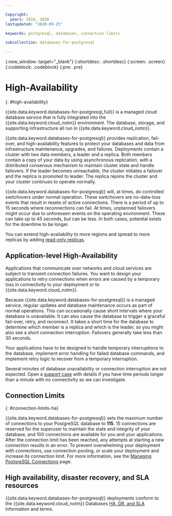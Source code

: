 ```yaml
---

Copyright:
  years: 2018, 2020
lastupdated: "2020-09-25"

keywords: postgresql, databases, connection limits

subcollection: databases-for-postgresql

---
```


{:new_window: target="_blank"}
{:shortdesc: .shortdesc}
{:screen: .screen}
{:codeblock: .codeblock}
{:pre: .pre}

# High-Availability
{: #high-availability}

{{site.data.keyword.databases-for-postgresql_full}} is a managed cloud database service that is fully integrated into the {{site.data.keyword.cloud_notm}} environment. The database, storage, and supporting infrastructure all run in {{site.data.keyword.cloud_notm}}.

{{site.data.keyword.databases-for-postgresql}} provides replication, fail-over, and high-availability features to protect your databases and data from infrastructure maintenance, upgrades, and failures. Deployments contain a cluster with two data members, a leader and a replica. Both members contain a copy of your data by using asynchronous replication, with a distributed consensus mechanism to maintain cluster state and handle failovers. If the leader becomes unreachable, the cluster initiates a failover and the replica is promoted to leader. The replica rejoins the cluster and your cluster continues to operate normally. 

{{site.data.keyword.databases-for-postgresql}} will, at times, do controlled switchovers under normal operation. These switchovers are no-data-loss events that result in resets of active connections. There is a period of up to 15 seconds where reconnections can fail. At times, unplanned failovers might occur due to unforeseen events on the operating environment. These can take up to 45 seconds, but can be less. In both cases, potential exists for the downtime to be longer.

You can extend high-availability to more regions and spread to more replicas by adding [read-only replicas](/docs/databases-for-postgresql?topic=databases-for-postgresql-read-only-replicas). 

## Application-level High-Availability

Applications that communicate over networks and cloud services are subject to transient connection failures. You want to design your applications to retry connections when errors are caused by a temporary loss in connectivity to your deployment or to {{site.data.keyword.cloud_notm}}.

Because {{site.data.keyword.databases-for-postgresql}} is a managed service, regular updates and database maintenance occurs as part of normal operations. This can occasionally cause short intervals where your database is unavailable. It can also cause the database to trigger a graceful fail-over, retry, and reconnect. It takes a short time for the database to determine which member is a replica and which is the leader, so you might also see a short connection interruption. Failovers generally take less than 30 seconds.

Your applications have to be designed to handle temporary interruptions to the database, implement error handling for failed database commands, and implement retry logic to recover from a temporary interruption.

Several minutes of database unavailability or connection interruption are not expected. Open a [support case](https://cloud.ibm.com/unifiedsupport/cases/add) with details if you have time periods longer than a minute with no connectivity so we can investigate.

## Connection Limits
{: #connection-limits-ha}

{{site.data.keyword.databases-for-postgresql}} sets the maximum number of connections to your PostgreSQL database to **115**. 15 connections are reserved for the superuser to maintain the state and integrity of your database, and 100 connections are available for you and your applications. After the connection limit has been reached, any attempts at starting a new connection results in an error. To prevent overwhelming your deployment with connections, use connection pooling, or scale your deployment and increase its connection limit. For more information, see the [Managing PostgreSQL Connections](/docs/databases-for-postgresql?topic=databases-for-postgresql-managing-connections) page.

## High availability, disaster recovery, and SLA resources

{{site.data.keyword.databases-for-postgresql}} deployments conform to the {{site.data.keyword.cloud_notm}} Databases [HA, DR, and SLA](/docs/cloud-databases?topic=cloud-databases-ha-dr) information and terms.

